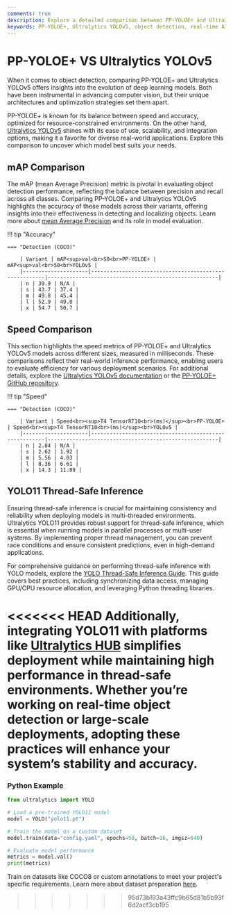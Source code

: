 ```yaml
---
comments: true
description: Explore a detailed comparison between PP-YOLOE+ and Ultralytics YOLOv5, two leading models in object detection and real-time AI. Learn about their performance, precision, and suitability for edge AI and computer vision applications.
keywords: PP-YOLOE+, Ultralytics YOLOv5, object detection, real-time AI, edge AI, computer vision, model comparison, YOLO
---
```


# PP-YOLOE+ VS Ultralytics YOLOv5

When it comes to object detection, comparing PP-YOLOE+ and Ultralytics YOLOv5 offers insights into the evolution of deep learning models. Both have been instrumental in advancing computer vision, but their unique architectures and optimization strategies set them apart.

PP-YOLOE+ is known for its balance between speed and accuracy, optimized for resource-constrained environments. On the other hand, [Ultralytics YOLOv5](https://github.com/ultralytics/yolov5) shines with its ease of use, scalability, and integration options, making it a favorite for diverse real-world applications. Explore this comparison to uncover which model best suits your needs.

## mAP Comparison

The mAP (mean Average Precision) metric is pivotal in evaluating object detection performance, reflecting the balance between precision and recall across all classes. Comparing PP-YOLOE+ and Ultralytics YOLOv5 highlights the accuracy of these models across their variants, offering insights into their effectiveness in detecting and localizing objects. Learn more about [mean Average Precision](https://www.ultralytics.com/glossary/mean-average-precision-map) and its role in model evaluation.

!!! tip "Accuracy"

    === "Detection (COCO)"

    	| Variant | mAP<sup>val<br>50<br>PP-YOLOE+ | mAP<sup>val<br>50<br>YOLOv5 |
    	|---------------------|-------------------------------------------------------|-------------------------------------------------------|
    	| n | 39.9 | N/A |
    	| s | 43.7 | 37.4 |
    	| m | 49.8 | 45.4 |
    	| l | 52.9 | 49.0 |
    	| x | 54.7 | 50.7 |


## Speed Comparison

This section highlights the speed metrics of PP-YOLOE+ and Ultralytics YOLOv5 models across different sizes, measured in milliseconds. These comparisons reflect their real-world inference performance, enabling users to evaluate efficiency for various deployment scenarios. For additional details, explore the [Ultralytics YOLOv5 documentation](https://docs.ultralytics.com/models/yolov5/) or the [PP-YOLOE+ GitHub repository](https://github.com/PaddlePaddle/PaddleDetection).

!!! tip "Speed"

    === "Detection (COCO)"

    	| Variant | Speed<br><sup>T4 TensorRT10<br>(ms)</sup><br>PP-YOLOE+ | Speed<br><sup>T4 TensorRT10<br>(ms)</sup><br>YOLOv5 |
    	|---------------------|-------------------------------------------------------|-------------------------------------------------------|
    	| n | 2.84 | N/A |
    	| s | 2.62 | 1.92 |
    	| m | 5.56 | 4.03 |
    	| l | 8.36 | 6.61 |
    	| x | 14.3 | 11.89 |

## YOLO11 Thread-Safe Inference

Ensuring thread-safe inference is crucial for maintaining consistency and reliability when deploying models in multi-threaded environments. Ultralytics YOLO11 provides robust support for thread-safe inference, which is essential when running models in parallel processes or multi-user systems. By implementing proper thread management, you can prevent race conditions and ensure consistent predictions, even in high-demand applications.

For comprehensive guidance on performing thread-safe inference with YOLO models, explore the [YOLO Thread-Safe Inference Guide](https://docs.ultralytics.com/guides/yolo-thread-safe-inference/). This guide covers best practices, including synchronizing data access, managing GPU/CPU resource allocation, and leveraging Python threading libraries.

<<<<<<< HEAD
Additionally, integrating YOLO11 with platforms like [Ultralytics HUB](https://www.ultralytics.com/hub) simplifies deployment while maintaining high performance in thread-safe environments. Whether you’re working on real-time object detection or large-scale deployments, adopting these practices will enhance your system’s stability and accuracy.
=======

### Python Example

```python
from ultralytics import YOLO

# Load a pre-trained YOLO11 model
model = YOLO("yolo11.pt")

# Train the model on a custom dataset
model.train(data="config.yaml", epochs=50, batch=16, imgsz=640)

# Evaluate model performance
metrics = model.val()
print(metrics)
```

Train on datasets like COCO8 or custom annotations to meet your project's specific requirements. Learn more about dataset preparation [here](https://docs.ultralytics.com/datasets/).

> > > > > > > 95d73b193a43ffc9b65d81b5b93f6d2acf3cb195
